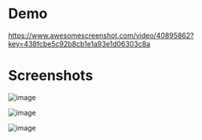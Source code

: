 # Demo
https://www.awesomescreenshot.com/video/40895862?key=438fcbe5c92b8cb1e1a93e1d06303c8a

# Screenshots
![image](https://github.com/user-attachments/assets/cb48d19a-0ab7-46c3-9af2-5e35a41d854a)

![image](https://github.com/user-attachments/assets/0c86aa10-7bee-4a2e-aead-094e34772fb0)

![image](https://github.com/user-attachments/assets/a8e06741-70d7-4e17-b67c-d230a52c434b)
